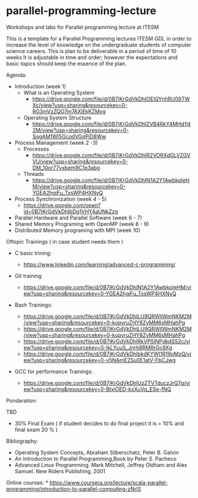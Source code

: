 # parallel-programming-lecture
Workshops and labs for Parallel programming lecture at ITESM


This is a template for a Parallel Programming lectures ITESM GDL
in order to increase the level of knowledge on the undergraduate students of computer science careers.
This is plan to be deliverable in a period of time of 10 weeks
It is adjustable  in time and order; however the expectations and basic topics should keep the essence of the plan.

Agenda:
  * Introduction (week 1)
    * What is an Operating System
      * https://drive.google.com/file/d/0B7iKrGdVkDhIOElQYnhRU09TWXc/view?usp=sharing&resourcekey=0-RG3mVzZQO7m7AXlEkKZMyg
    * Operating System Structure
      * https://drive.google.com/file/d/0B7iKrGdVkDhIZVB4RkY4MHdYd2M/view?usp=sharing&resourcekey=0-SqgAM1Wl5GcodVGqPjD8Ww
  * Process Management (week 2 -3)
     * Processes
       * https://drive.google.com/file/d/0B7iKrGdVkDhIR2VORXdGLVZGVVU/view?usp=sharing&resourcekey=0-DM_10or77vxbem9C1p3abg
     * Threads
       * https://drive.google.com/file/d/0B7iKrGdVkDhIN1A2Y1AwbkpIeHM/view?usp=sharing&resourcekey=0-YGEA2hgiFu_TxsWP4HXNyQ
  * Process Synchronization (week 4 - 5)
       * https://drive.google.com/open?id=0B7iKrGdVkDhIbDg1VHY4aUNkZzg
  * Parallel Hardware and Parallel Software (week 6 - 7)
  * Shared Memory Programing with OpenMP (week 8 - 9)
  * Distributed Memory programing with MPI (week 10)

Oftopic Trainings ( in case student needs them )
  * C basic trining:
    * https://www.linkedin.com/learning/advanced-c-programming/
  * Git training
    * https://drive.google.com/file/d/0B7iKrGdVkDhIN1A2Y1AwbkpIeHM/view?usp=sharing&resourcekey=0-YGEA2hgiFu_TxsWP4HXNyQ
  * Bash Trainings:
    * https://drive.google.com/file/d/0B7iKrGdVkDhILU9QRWllWmNKM2M/view?usp=sharing&resourcekey=0-kupyruZHY8ZyMM6sMHahPg
    * https://drive.google.com/file/d/0B7iKrGdVkDhILU9QRWllWmNKM2M/view?usp=sharing&resourcekey=0-kupyruZHY8ZyMM6sMHahPg
    * https://drive.google.com/file/d/0B7iKrGdVkDhIRkVPSlNPdkdSS2c/view?usp=sharing&resourcekey=0-IkLYuuS_Jnrh8RMRrGc8Xg
    * https://drive.google.com/file/d/0B7iKrGdVkDhIbkdKYWI1R19oMzQ/view?usp=sharing&resourcekey=0-v5NAmE2Su0E1atV-FbCJwg

  * GCC for performance Trainings:
    * https://drive.google.com/file/d/0B7iKrGdVkDhIUzZTVTduczJrQTg/view?usp=sharing&resourcekey=0-BtxiOED-kxXuVq_ESe-fNQ

Pondaration:

TBD

* 30% Final Exam ( if student decides to do final project it is = 10% and final exam 20 % )

Bibliography:
* Operating System Concepts, Abraham Silberschatz, Peter B. Galvin
* An Introduction to Parallel Programming,Book by Peter S. Pacheco
* Advanced Linux Programming. Mark Mitchell, Jeffrey Oldham and Alex Samuel. New Riders Publishing, 2001

Online courses:
    * https://www.coursera.org/lecture/scala-parallel-programming/introduction-to-parallel-computing-zNrIS


